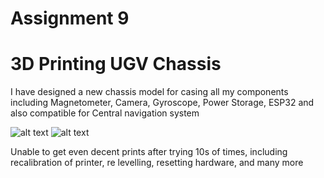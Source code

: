 # Assignment 9

# 3D Printing UGV Chassis

I have designed a new chassis model for casing all my components including Magnetometer, Camera, Gyroscope, Power Storage, ESP32 and also compatible for Central navigation system

![alt text](https://i.postimg.cc/MZ99tjp6/ugv-bottom.png)
![alt text](https://i.postimg.cc/zfPnKTk6/ugv-top.png)

Unable to get even decent prints after trying 10s of times, including recalibration of printer, re levelling, resetting hardware, and many more
